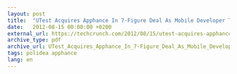 ```yaml
---
layout: post
title:  "UTest Acquires Apphance In 7-Figure Deal As Mobile Developer Tools Consolidate (TechCrunch)"
date:   2012-08-15 00:00:00 +0200
external_url: https://techcrunch.com/2012/08/15/utest-acquires-apphance-in-7-figure-deal-as-mobile-developer-tools-consolidate/
archive_type: pdf
archive_url: UTest_Acquires_Apphance_In_7-Figure_Deal_As_Mobile_Developer_Tools_Consolidate_TechCrunch.pdf
tags: polidea apphance
lang: en
---
```

